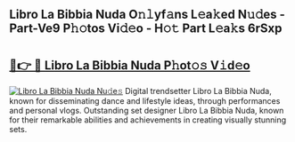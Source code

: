 ## Libro La Bibbia Nuda O𝚗𝚕yf𝚊ns L𝚎a𝚔ed N𝚞𝚍es - Part-Ve9 P𝚑𝚘tos Vi𝚍𝚎o - H𝚘𝚝 Part L𝚎a𝚔s 6rSxp

# <h2><a href="http://kf0sby.oniu.top/?m=Libro+La+Bibbia+Nuda">🔗👉 🔴 Libro La Bibbia Nuda P𝚑ot𝚘𝚜 V𝚒d𝚎o</a></h2>

[![Libro La Bibbia Nuda Nu𝚍e𝚜](https://i.imgur.com/0qMVB7G.gif)](http://kf0sby.oniu.top/?m=Libro+La+Bibbia+Nuda)
Digital trendsetter Libro La Bibbia Nuda, known for disseminating dance and lifestyle ideas, through performances and personal vlogs. Outstanding set designer Libro La Bibbia Nuda, known for their remarkable abilities and achievements in creating visually stunning sets.  
